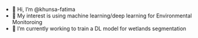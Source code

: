 - 👋 Hi, I’m @khunsa-fatima
- 👀 My interest is using machine learning/deep learning for Environmental Monitoroing 
- 🌱 I’m currently working to train a DL model for wetlands segmentation

<!---
khunsa-fatima/khunsa-fatima is a ✨ special ✨ repository because its `README.md` (this file) appears on your GitHub profile.
You can click the Preview link to take a look at your changes.
--->
